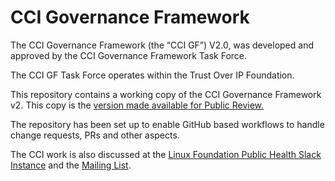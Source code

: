 # CCI Governance Framework

The CCI Governance Framework (the “CCI GF”) V2.0,
was developed and approved by the CCI Governance Framework Task Force.

The CCI GF Task Force operates within the Trust Over IP Foundation.

This repository contains a working copy of the CCI Governance Framework v2. This copy is the [version made available for Public Review.](https://docs.google.com/document/d/1s7oEESllR9pa4ecXNGfougaHmDBzDBh1KHKvIsy0dPw/)

The repository has been set up to enable GitHub based workflows to handle change requests, PRs and other aspects.

The CCI work is also discussed at the [Linux Foundation Public Health Slack Instance](https://lfpublichealth.slack.com/) and the [Mailing List](https://covidcreds.groups.io/g/rulesCCI/).

